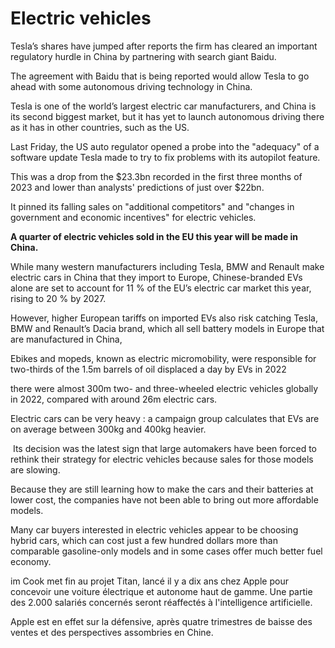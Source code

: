 # Electric vehicles

Tesla’s shares have jumped after reports the firm has cleared an important regulatory hurdle in China by partnering with search giant Baidu.

The agreement with Baidu that is being reported would allow Tesla to go ahead with some autonomous driving technology in China.

Tesla is one of the world’s largest electric car manufacturers, and China is its second biggest market, but it has yet to launch autonomous driving there as it has in other countries, such as the US.

Last Friday, the US auto regulator opened a probe into the "adequacy" of a software update Tesla made to try to fix problems with its autopilot feature.

This was a drop from the $23.3bn recorded in the first three months of 2023 and lower than analysts' predictions of just over $22bn.

It pinned its falling sales on "additional competitors" and "changes in government and economic incentives" for electric vehicles.

**A quarter of electric vehicles sold in the EU this year will be made in China.**

While many western manufacturers including Tesla, BMW and Renault make electric cars in China that they import to Europe, Chinese-branded EVs alone are set to account for 11 % of the EU’s electric car market this year, rising to 20 % by 2027.

However, higher European tariffs on imported EVs also risk catching Tesla, BMW and Renault’s Dacia brand, which all sell battery models in Europe that are manufactured in China,

Ebikes and mopeds, known as electric micromobility, were responsible for two-thirds of the 1.5m barrels of oil displaced a day by EVs in 2022

there were almost 300m two- and three-wheeled electric vehicles globally in 2022, compared with around 26m electric cars.

Electric cars can be very heavy : a campaign group calculates that EVs are on average between 300kg and 400kg heavier.

 Its decision was the latest sign that large automakers have been forced to rethink their strategy for electric vehicles because sales for those models are slowing.

Because they are still learning how to make the cars and their batteries at lower cost, the companies have not been able to bring out more affordable models.

Many car buyers interested in electric vehicles appear to be choosing hybrid cars, which can cost just a few hundred dollars more than comparable gasoline-only models and in some cases offer much better fuel economy. 

im Cook met fin au projet Titan, lancé il y a dix ans chez Apple pour concevoir une voiture électrique et autonome haut de gamme. Une partie des 2.000 salariés concernés seront réaffectés à l'intelligence artificielle.

Apple est en effet sur la défensive, après quatre trimestres de baisse des ventes et des perspectives assombries en Chine.